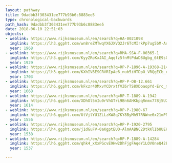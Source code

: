 ```yaml
---
layout: pathway
title: 9dadbb3f303431ee777b93b6c8883ee5
type: chronological-backwards
path_hash: 9dadbb3f303431ee777b93b6c8883ee5
date: 2018-06-10 22:51:03
objects:
- weblink: https://www.rijksmuseum.nl/en/search?q=HA-0021098
  imglink: https://lh3.ggpht.com/wn8reZMTwqYX6JXVQ2Jr6TcMIrkPp7ug5bM-AroHtgG4wxhjETfMjaG9obc5LKxOrQJLWFut_Z_ssaERzJkUja3lcGs=s200
  year: 1968
- weblink: https://www.rijksmuseum.nl/en/search?q=RMA-SSA-F-00365-1
  imglink: https://lh3.ggpht.com/KyyZRoKxJAI_Aqqfz5fnMtPdaD8Ugbg_6tE9sQMHMfrgvjbgc-X3VBhWDjrd2BXesLkP4jI-WSNLb_Cy2hLUkzmHmy0=s200
  year: 1929
- weblink: https://www.rijksmuseum.nl/en/search?q=RP-P-1896-A-19368-2143
  imglink: https://lh3.ggpht.com/KXhIV6ESCRVRIpAe6_nub5iHTDpO_VRQgECb_eOK8li5NbtEEMAaFeqUzx1t9wjN2uXBxioufbeRYy_5v_UWYZDCP0M=s200
  year: 1703
- weblink: https://www.rijksmuseum.nl/en/search?q=RP-P-OB-12.661
  imglink: https://lh6.ggpht.com/kFxzr4OMxvYCDrxtfVZ6rTS8XDoaopYd-Erc_mHtd6U6qi_0-RJppYqd-HTijeIoqkXU1jZNzYhlVuAm04mk8tL7Kbw=s200
  year: 1668
- weblink: https://www.rijksmuseum.nl/en/search?q=RP-T-1889-A-1942
  imglink: https://lh6.ggpht.com/XDhOl5mIu0rVhGTri9Bn6AHKbpqRnmx778j5U2e5h_KoniuJ4kKNzZz5lvb93DLmb9oNmplWO6vhGM4Oe24ZGrxfqw=s200
  year: 1614
- weblink: https://www.rijksmuseum.nl/en/search?q=RP-P-1980-67
  imglink: https://lh6.ggpht.com/UtVjlYU1ZLLzKW8q7KY8ByMh97RNWne6x21mPNNbgsj_DHWjEkwQzkzqTbB8-zEiu7AmPemlU6tc-7PXzr4Wz02zDA=s200
  year: 1556
- weblink: https://www.rijksmuseum.nl/en/search?q=RP-P-1920-2795
  imglink: https://lh4.ggpht.com/j1dGuFV-0aKgptEUO-AlmAABNC2DtkKlIbUUEHJ4uhb78DF5ptvxfJgoLFgdQHCvNZvcIwuZZrnRpo73yXt5BaEmHRk=s200
  year: 1538
- weblink: https://www.rijksmuseum.nl/en/search?q=RP-P-1889-A-14284
  imglink: https://lh6.ggpht.com/qhk4_xXxPGcvE9Hw2DhFjgFAqeY1LOV0neQ42Ei67E3dMqCId3Gaub5-XfDlkd_95fQCoHu4qwrqSsTl-Qz0UuNYEYw=s200
  year: 1537

---
```

